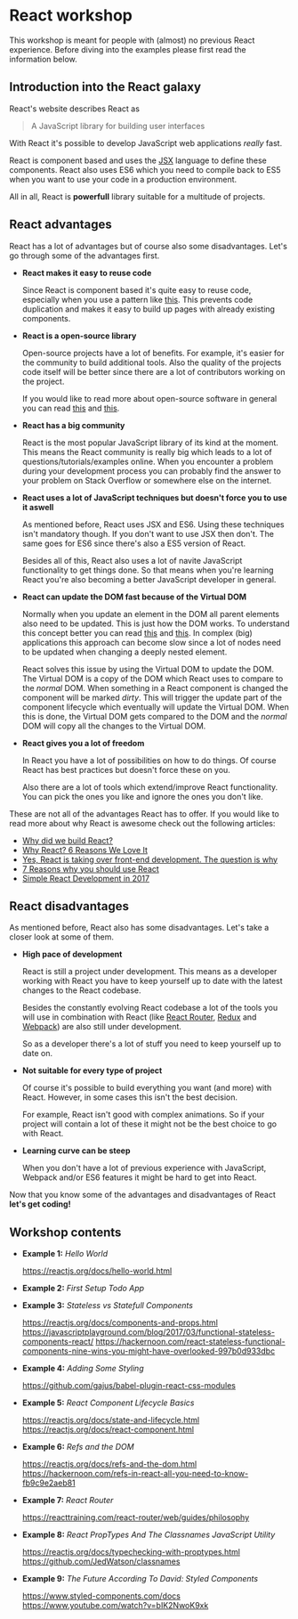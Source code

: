 # React workshop

This workshop is meant for people with (almost) no previous React experience. Before diving into the examples please first read the information below.

## Introduction into the React galaxy

React's website describes React as 

> A JavaScript library for building user interfaces

With React it's possible to develop JavaScript web applications *really* fast. 

React is component based and uses the [JSX](https://jsx.github.io/) language to define these components. React also uses ES6 which you need to compile back to ES5 when you want to use your code in a production environment.

All in all, React is **powerfull** library suitable for a multitude of projects.

## React advantages

React has a lot of advantages but of course also some disadvantages. Let's go through some of the advantages first.

- **React makes it easy to reuse code**

  Since React is component based it's quite easy to reuse code, especially when you use a pattern like [this](https://medium.com/@dan_abramov/smart-and-dumb-components-7ca2f9a7c7d0). This prevents code duplication and makes it easy to build up pages with already existing components.

- **React is a open-source library**

  Open-source projects have a lot of benefits. For example, it's easier for the community to build additional tools. Also the quality of the projects code itself will be better since there are a lot of contributors working on the project.
  
  If you would like to read more about open-source software in general you can read [this](https://opensource.com/article/17/8/enterprise-open-source-advantages) and [this](https://www.zivtech.com/blog/benefits-open-source-software).

- **React has a big community**

  React is the most popular JavaScript library of its kind at the moment. This means the React community is really big which leads to a lot of questions/tutorials/examples online. When you encounter a problem during your development process you can probably find the answer to your problem on Stack Overflow or somewhere else on the internet.

- **React uses a lot of JavaScript techniques but doesn't force you to use it aswell**

  As mentioned before, React uses JSX and ES6. Using these techniques isn't mandatory though. If you don't want to use JSX then don't. The same goes for ES6 since there's also a ES5 version of React.

  Besides all of this, React also uses a lot of navite JavaScript functionality to get things done. So that means when you're learning React you're also becoming a better JavaScript developer in general.
  
- **React can update the DOM fast because of the Virtual DOM**

  Normally when you update an element in the DOM all parent elements also need to be updated. This is just how the DOM works. To understand this concept better you can read [this](https://developer.mozilla.org/en-US/docs/Introduction_to_Layout_in_Mozilla) and [this](http://taligarsiel.com/Projects/howbrowserswork1.htm#Parsing_general). In complex (big) applications this approach can become slow since a lot of nodes need to be updated when changing a deeply nested element.

  React solves this issue by using the Virtual DOM to update the DOM. The Virtual DOM is a copy of the DOM which React uses to compare to the *normal* DOM. When something in a React component is changed the component will be marked *dirty*. This will trigger the update part of the component lifecycle which eventually will update the Virtual DOM. When this is done, the Virtual DOM gets compared to the DOM and the *normal* DOM will copy all the changes to the Virtual DOM.
  
- **React gives you a lot of freedom**

  In React you have a lot of possibilities on how to do things. Of course React has best practices but doesn't force these on you. 

  Also there are a lot of tools which extend/improve React functionality. You can pick the ones you like and ignore the ones you don't like.
  
These are not all of the advantages React has to offer. If you would like to read more about why React is awesome check out the following articles:

- [Why did we build React?](https://reactjs.org/blog/2013/06/05/why-react.html)
- [Why React? 6 Reasons We Love It](https://blog.syncano.io/reactjs-reasons-why-part-1/)
- [Yes, React is taking over front-end development. The question is why](https://medium.freecodecamp.org/yes-react-is-taking-over-front-end-development-the-question-is-why-40837af8ab76)
- [7 Reasons why you should use React](https://stories.jotform.com/7-reasons-why-you-should-use-react-ad420c634247)
- [Simple React Development in 2017](https://hackernoon.com/simple-react-development-in-2017-113bd563691f)
  
## React disadvantages

As mentioned before, React also has some disadvantages. Let's take a closer look at some of them.

- **High pace of development**

  React is still a project under development. This means as a developer working with React you have to keep yourself up to date with the latest changes to the React codebase. 
 
  Besides the constantly evolving React codebase a lot of the tools you will use in combination with React (like [React Router](https://github.com/ReactTraining/react-router), [Redux](https://github.com/reactjs/redux) and [Webpack](https://webpack.js.org/)) are also still under development. 
 
  So as a developer there's a lot of stuff you need to keep yourself up to date on.
 
- **Not suitable for every type of project**
 
  Of course it's possible to build everything you want (and more) with React. However, in some cases this isn't the best decision.
  
  For example, React isn't good with complex animations. So if your project will contain a lot of these it might not be the best choice to go with React.
  
- **Learning curve can be steep**

  When you don't have a lot of previous experience with JavaScript, Webpack and/or ES6 features it might be hard to get into React.
  
Now that you know some of the advantages and disadvantages of React **let's get coding!**

## Workshop contents

- **Example 1:** *Hello World*

  https://reactjs.org/docs/hello-world.html
 
- **Example 2:** *First Setup Todo App*
- **Example 3:** *Stateless vs Statefull Components*

  https://reactjs.org/docs/components-and-props.html
  https://javascriptplayground.com/blog/2017/03/functional-stateless-components-react/
  https://hackernoon.com/react-stateless-functional-components-nine-wins-you-might-have-overlooked-997b0d933dbc
  
- **Example 4:** *Adding Some Styling*

  https://github.com/gajus/babel-plugin-react-css-modules
  
- **Example 5:** *React Component Lifecycle Basics*

  https://reactjs.org/docs/state-and-lifecycle.html
  https://reactjs.org/docs/react-component.html
  
- **Example 6:** *Refs and the DOM*
  
  https://reactjs.org/docs/refs-and-the-dom.html
  https://hackernoon.com/refs-in-react-all-you-need-to-know-fb9c9e2aeb81
  
- **Example 7:** *React Router*

  https://reacttraining.com/react-router/web/guides/philosophy
  
- **Example 8:** *React PropTypes And The Classnames JavaScript Utility*

  https://reactjs.org/docs/typechecking-with-proptypes.html
  https://github.com/JedWatson/classnames
  
- **Example 9:** *The Future According To David: Styled Components*

  https://www.styled-components.com/docs
  https://www.youtube.com/watch?v=bIK2NwoK9xk
